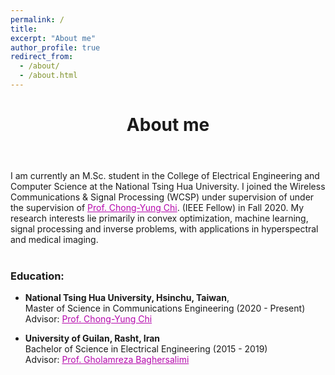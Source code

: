 ```yaml
---
permalink: /
title:
excerpt: "About me"
author_profile: true
redirect_from:
  - /about/
  - /about.html
---
```


<header class="post-header">
<h1 class="post-title">About me</h1>
</header>

<p> I am currently an M.Sc. student in the College of Electrical Engineering and Computer Science at the National Tsing Hua University. I joined the Wireless Communications & Signal Processing (WCSP) under supervision of under the supervision of <a href="https://scholar.google.com.tw/citations?user=QzDAeT8AAAAJ&hl=en" target="\_blank" style="color: #B509AC">  Prof. Chong-Yung Chi</a>. (IEEE Fellow) in Fall 2020. My research interests lie primarily in convex optimization, machine learning, signal processing and inverse problems, with applications in hyperspectral and medical imaging. <br> <br>


<h3> Education:</h3>
<ul>
  <li> <b>National Tsing Hua University, Hsinchu, Taiwan</b>, </li>
    Master of Science in Communications Engineering (2020 - Present) <br>
    Advisor: <a href="https://scholar.google.com.tw/citations?user=QzDAeT8AAAAJ&hl=en" target="\_blank" style="color: #B509AC">  Prof. Chong-Yung Chi</a>
</ul>

<ul>
  <li> <b>University of Guilan, Rasht, Iran</b> </li>
    Bachelor of Science in Electrical Engineering (2015 - 2019) <br>
    Advisor: <a href="https://scholar.google.com/citations?user=cNXH4oIAAAAJ&hl=en" target="\_blank" style="color: #B509AC">  Prof. Gholamreza Baghersalimi</a>
</ul>
 
</p>
